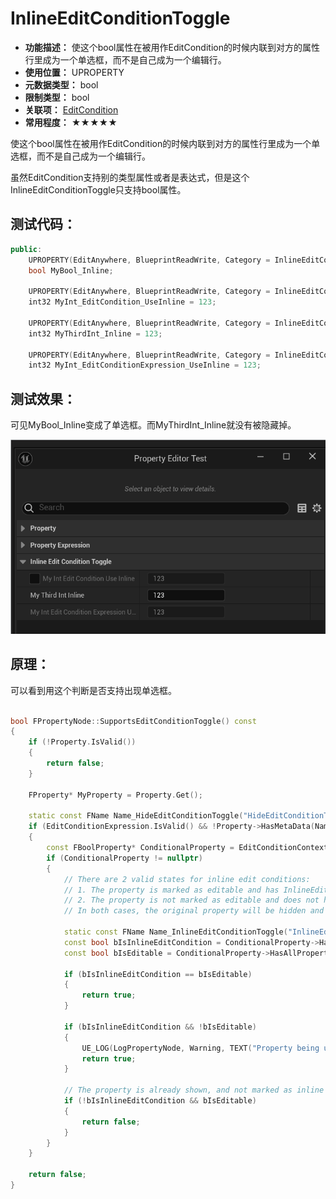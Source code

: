 ﻿# InlineEditConditionToggle

- **功能描述：** 使这个bool属性在被用作EditCondition的时候内联到对方的属性行里成为一个单选框，而不是自己成为一个编辑行。
- **使用位置：** UPROPERTY
- **元数据类型：** bool
- **限制类型：** bool
- **关联项：** [EditCondition](../EditCondition/EditCondition.md)
- **常用程度：** ★★★★★

使这个bool属性在被用作EditCondition的时候内联到对方的属性行里成为一个单选框，而不是自己成为一个编辑行。

虽然EditCondition支持别的类型属性或者是表达式，但是这个InlineEditConditionToggle只支持bool属性。

## 测试代码：

```cpp
public:
	UPROPERTY(EditAnywhere, BlueprintReadWrite, Category = InlineEditConditionToggle, meta = (InlineEditConditionToggle))
	bool MyBool_Inline;

	UPROPERTY(EditAnywhere, BlueprintReadWrite, Category = InlineEditConditionToggle, meta = (EditCondition = "MyBool_Inline"))
	int32 MyInt_EditCondition_UseInline = 123;

	UPROPERTY(EditAnywhere, BlueprintReadWrite, Category = InlineEditConditionToggle)
	int32 MyThirdInt_Inline = 123;

	UPROPERTY(EditAnywhere, BlueprintReadWrite, Category = InlineEditConditionToggle, meta = (EditCondition = "MyThirdInt_Inline>200"))
	int32 MyInt_EditConditionExpression_UseInline = 123;
```

## 测试效果：

可见MyBool_Inline变成了单选框。而MyThirdInt_Inline就没有被隐藏掉。

![InlineEditConditionToggle](InlineEditConditionToggle.gif)

## 原理：

可以看到用这个判断是否支持出现单选框。

```cpp

bool FPropertyNode::SupportsEditConditionToggle() const
{
	if (!Property.IsValid())
	{
		return false;
	}

	FProperty* MyProperty = Property.Get();

	static const FName Name_HideEditConditionToggle("HideEditConditionToggle");
	if (EditConditionExpression.IsValid() && !Property->HasMetaData(Name_HideEditConditionToggle))
	{
		const FBoolProperty* ConditionalProperty = EditConditionContext->GetSingleBoolProperty(EditConditionExpression);
		if (ConditionalProperty != nullptr)
		{
			// There are 2 valid states for inline edit conditions:
			// 1. The property is marked as editable and has InlineEditConditionToggle set. 
			// 2. The property is not marked as editable and does not have InlineEditConditionToggle set.
			// In both cases, the original property will be hidden and only show up as a toggle.

			static const FName Name_InlineEditConditionToggle("InlineEditConditionToggle");
			const bool bIsInlineEditCondition = ConditionalProperty->HasMetaData(Name_InlineEditConditionToggle);
			const bool bIsEditable = ConditionalProperty->HasAllPropertyFlags(CPF_Edit);

			if (bIsInlineEditCondition == bIsEditable)
			{
				return true;
			}

			if (bIsInlineEditCondition && !bIsEditable)
			{
				UE_LOG(LogPropertyNode, Warning, TEXT("Property being used as inline edit condition is not editable, but has redundant InlineEditConditionToggle flag. Field \"%s\" in class \"%s\"."), *ConditionalProperty->GetNameCPP(), *Property->GetOwnerStruct()->GetName());
				return true;
			}

			// The property is already shown, and not marked as inline edit condition.
			if (!bIsInlineEditCondition && bIsEditable)
			{
				return false;
			}
		}
	}

	return false;
}
```
